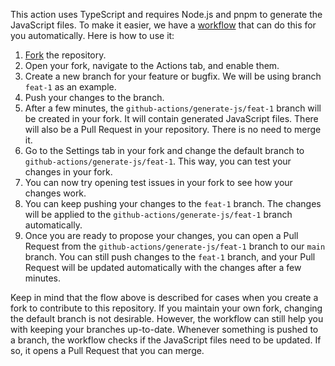 This action uses TypeScript and requires Node.js and pnpm to generate the JavaScript files. To make it easier, we have a [workflow](./.github/workflows/generate-js.yml) that can do this for you automatically. Here is how to use it:

1. [Fork](https://github.com/keiyoushi/issue-moderator-action/fork) the repository.
1. Open your fork, navigate to the Actions tab, and enable them.
1. Create a new branch for your feature or bugfix. We will be using branch `feat-1` as an example.
1. Push your changes to the branch.
1. After a few minutes, the `github-actions/generate-js/feat-1` branch will be created in your fork. It will contain generated JavaScript files. There will also be a Pull Request in your repository. There is no need to merge it.
1. Go to the Settings tab in your fork and change the default branch to `github-actions/generate-js/feat-1`. This way, you can test your changes in your fork.
1. You can now try opening test issues in your fork to see how your changes work.
1. You can keep pushing your changes to the `feat-1` branch. The changes will be applied to the `github-actions/generate-js/feat-1` branch automatically.
1. Once you are ready to propose your changes, you can open a Pull Request from the `github-actions/generate-js/feat-1` branch to our `main` branch. You can still push changes to the `feat-1` branch, and your Pull Request will be updated automatically with the changes after a few minutes.

Keep in mind that the flow above is described for cases when you create a fork to contribute to this repository. If you maintain your own fork, changing the default branch is not desirable. However, the workflow can still help you with keeping your branches up-to-date. Whenever something is pushed to a branch, the workflow checks if the JavaScript files need to be updated. If so, it opens a Pull Request that you can merge.
